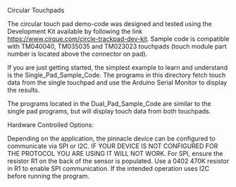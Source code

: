 Circular Touchpads

The circular touch pad demo-code was designed and tested using the Development Kit
available by following the link https://www.cirque.com/circle-trackpad-dev-kit.
Sample code is compatible with TM040040, TM035035 and TM023023 touchpads (touch
module part number is located above the connector on pad).

If you are just getting started, the simplest example to learn and understand is
the Single_Pad_Sample_Code. The programs in this directory fetch touch data from
the single touchpad and use the Arduino Serial Monitor to display the results.

The programs located in the Dual_Pad_Sample_Code are similar to the single pad
programs, but will display touch data from both touchpads.

Hardware Controlled Options:

Depending on the application, the pinnacle device can be configured to communicate
via SPI or I2C. IF YOUR DEVICE IS NOT CONFIGURED FOR THE PROTOCOL YOU ARE USING
IT WILL NOT WORK. For SPI, ensure the resistor R1 on the back of the sensor is
populated. Use a 0402 470K resistor in R1 to enable SPI communication. If the
intended operation uses I2C before running the program. 
